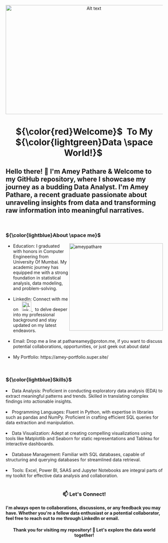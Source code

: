 <html>
<head>
<p align="center">
 <img src="https://github.com/ameypathare/ameypathare/assets/67824245/cb338c06-b6e2-4991-93f2-081004b79559" alt="Alt text" width="550" height="350">
</p>
</head>

<h1 align= "center">${\color{red}Welcome}$&nbsp To My ${\color{lightgreen}Data \space World!}$&nbsp  </h1>




<h2 align= "left"> Hello there! 👋 I'm Amey Pathare & Welcome to my GitHub repository, where I showcase my journey as a budding Data Analyst. I'm Amey Pathare, a recent graduate passionate about unraveling insights from data and transforming raw information into meaningful narratives. </h2> 
<br>




 
<h3 align= "left">  ${\color{lightblue}About \space me}$ </h3>
<img align= "right" src="https://github.com/ameypathare/ameypathare/assets/67824245/5967641c-9e39-4131-80f5-f35bdac8f32e" alt="ameypathare" width = "300" 
height = "280" />
<ul>
  <li>Education: I graduated with honors in Computer Engineering from University Of Mumbai. My academic journey has equipped me with a strong foundation in statistical analysis, data modeling, and problem-solving.</li>
  <br>
  <li>LinkedIn:  Connect with me on &nbsp <a href="https://linkedin.com/in/ameypathare">
  <img src="https://github.com/ameypathare/ameypathare/assets/67824245/8acdd31b-b0a9-4859-83de-dc8478e17daa **width="25" height="30"**") alt="LinkedIn logo">
</a> &nbsp to delve deeper into my professional background and stay updated on my latest endeavors.</li>
  <br>
 <li>Email: Drop me a line at pathareamey@proton.me, if you want to discuss potential collaborations, opportunities, or just geek out about data!</li>
 <br>
 <li>My Portfolio: https://amey-portfolio.super.site/</li>
</ul>

<br>


<h3 align="left"> ${\color{lightblue}Skills}$ </h3>
<unl>
  <li>Data Analysis: Proficient in conducting exploratory data analysis (EDA) to extract meaningful patterns and trends. Skilled in translating complex findings into actionable insights.</li>
  <br>
  <li>Programming Languages: Fluent in Python, with expertise in libraries such as pandas and NumPy. Proficient in crafting efficient SQL queries for data extraction and manipulation.</li>
  <br>
 <li>Data Visualization: Adept at creating compelling visualizations using tools like Matplotlib and Seaborn for static representations and Tableau for interactive dashboards. 
     </li>
  <br>
 <li>Database Management: Familiar with SQL databases, capable of structuring and querying databases for streamlined data retrieval.</li>
 <br>
 <li>Tools: Excel, Power BI, SAAS and Jupyter Notebooks are integral parts of my toolkit for effective data analysis and collaboration.
</li>
</unl>




 
<br>
<h3 align="center">📫 Let's Connect!</h3>
<h4 aligh = center>I'm always open to collaborations, discussions, or any feedback you may have. Whether you're a fellow data enthusiast or a potential collaborator, feel free to reach out to me through LinkedIn or email.</h4>
<h4 align = center>Thank you for visiting my repository! 🌠 Let's explore the data world together!</h4>
                                                        
<br>

